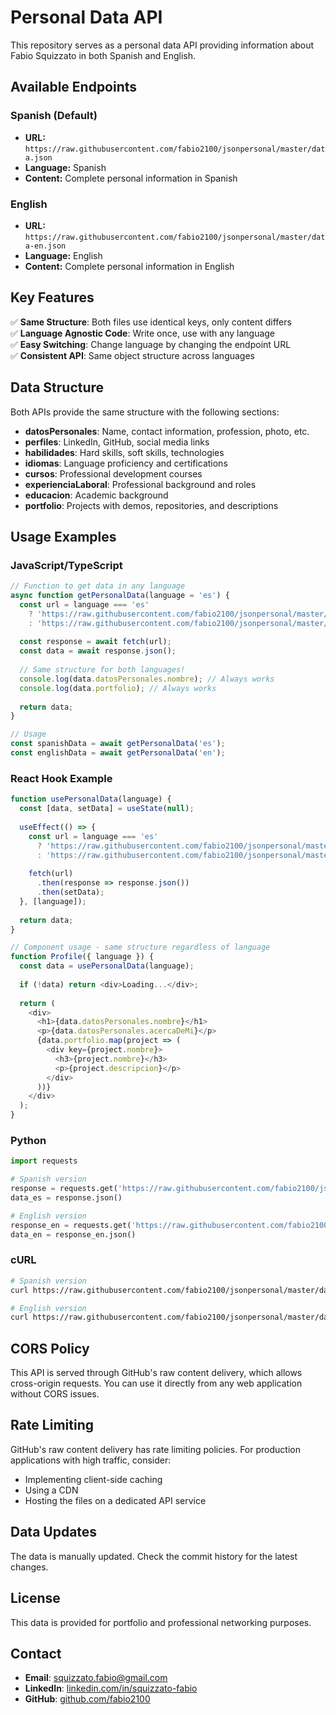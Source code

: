 # Personal Data API

This repository serves as a personal data API providing information about Fabio Squizzato in both Spanish and English.

## Available Endpoints

### Spanish (Default)
- **URL:** `https://raw.githubusercontent.com/fabio2100/jsonpersonal/master/data.json`
- **Language:** Spanish
- **Content:** Complete personal information in Spanish

### English
- **URL:** `https://raw.githubusercontent.com/fabio2100/jsonpersonal/master/data-en.json`
- **Language:** English
- **Content:** Complete personal information in English

## Key Features

✅ **Same Structure**: Both files use identical keys, only content differs  
✅ **Language Agnostic Code**: Write once, use with any language  
✅ **Easy Switching**: Change language by changing the endpoint URL  
✅ **Consistent API**: Same object structure across languages  

## Data Structure

Both APIs provide the same structure with the following sections:

- **datosPersonales**: Name, contact information, profession, photo, etc.
- **perfiles**: LinkedIn, GitHub, social media links
- **habilidades**: Hard skills, soft skills, technologies
- **idiomas**: Language proficiency and certifications
- **cursos**: Professional development courses
- **experienciaLaboral**: Professional background and roles
- **educacion**: Academic background
- **portfolio**: Projects with demos, repositories, and descriptions

## Usage Examples

### JavaScript/TypeScript
```javascript
// Function to get data in any language
async function getPersonalData(language = 'es') {
  const url = language === 'es' 
    ? 'https://raw.githubusercontent.com/fabio2100/jsonpersonal/master/data.json'
    : 'https://raw.githubusercontent.com/fabio2100/jsonpersonal/master/data-en.json';
  
  const response = await fetch(url);
  const data = await response.json();
  
  // Same structure for both languages!
  console.log(data.datosPersonales.nombre); // Always works
  console.log(data.portfolio); // Always works
  
  return data;
}

// Usage
const spanishData = await getPersonalData('es');
const englishData = await getPersonalData('en');
```

### React Hook Example
```javascript
function usePersonalData(language) {
  const [data, setData] = useState(null);
  
  useEffect(() => {
    const url = language === 'es' 
      ? 'https://raw.githubusercontent.com/fabio2100/jsonpersonal/master/data.json'
      : 'https://raw.githubusercontent.com/fabio2100/jsonpersonal/master/data-en.json';
    
    fetch(url)
      .then(response => response.json())
      .then(setData);
  }, [language]);
  
  return data;
}

// Component usage - same structure regardless of language
function Profile({ language }) {
  const data = usePersonalData(language);
  
  if (!data) return <div>Loading...</div>;
  
  return (
    <div>
      <h1>{data.datosPersonales.nombre}</h1>
      <p>{data.datosPersonales.acercaDeMi}</p>
      {data.portfolio.map(project => (
        <div key={project.nombre}>
          <h3>{project.nombre}</h3>
          <p>{project.descripcion}</p>
        </div>
      ))}
    </div>
  );
}
```

### Python
```python
import requests

# Spanish version
response = requests.get('https://raw.githubusercontent.com/fabio2100/jsonpersonal/master/data.json')
data_es = response.json()

# English version
response_en = requests.get('https://raw.githubusercontent.com/fabio2100/jsonpersonal/master/data-en.json')
data_en = response_en.json()
```

### cURL
```bash
# Spanish version
curl https://raw.githubusercontent.com/fabio2100/jsonpersonal/master/data.json

# English version
curl https://raw.githubusercontent.com/fabio2100/jsonpersonal/master/data-en.json
```

## CORS Policy

This API is served through GitHub's raw content delivery, which allows cross-origin requests. You can use it directly from any web application without CORS issues.

## Rate Limiting

GitHub's raw content delivery has rate limiting policies. For production applications with high traffic, consider:
- Implementing client-side caching
- Using a CDN
- Hosting the files on a dedicated API service

## Data Updates

The data is manually updated. Check the commit history for the latest changes.

## License

This data is provided for portfolio and professional networking purposes.

## Contact

- **Email**: squizzato.fabio@gmail.com
- **LinkedIn**: [linkedin.com/in/squizzato-fabio](https://www.linkedin.com/in/squizzato-fabio/)
- **GitHub**: [github.com/fabio2100](https://github.com/fabio2100)

